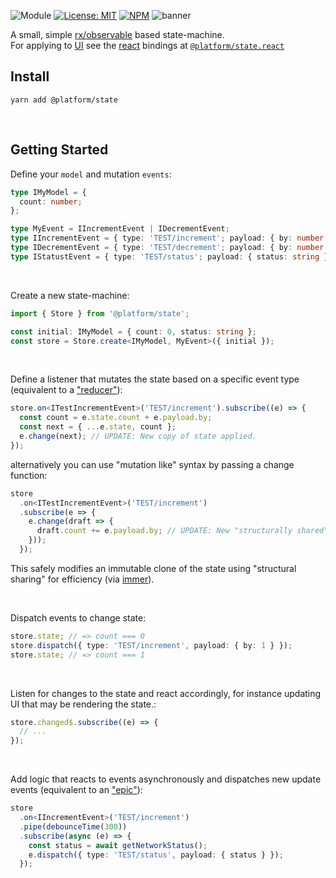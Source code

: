 ![Module](https://img.shields.io/badge/%40platform-state-%23EA4E7E.svg)
[![License: MIT](https://img.shields.io/badge/license-MIT-blue.svg)](https://opensource.org/licenses/MIT)
[![NPM](https://img.shields.io/npm/v/@platform/state.svg?colorB=blue&style=flat)](https://www.npmjs.com/package/@platform/state)
![banner](https://user-images.githubusercontent.com/185555/82968704-09aebc00-a022-11ea-9222-a334ef10b426.png)

A small, simple [rx/observable](https://github.com/ReactiveX/rxjs) based state-machine.  
For applying to [UI](https://en.wikipedia.org/wiki/User_interface) see the [react](https://reactjs.org) bindings at [`@platform/state.react`](../state.react)

## Install

    yarn add @platform/state

<p>&nbsp;<p>

## Getting Started

Define your `model` and mutation `events`:

```typescript
type IMyModel = {
  count: number;
};

type MyEvent = IIncrementEvent | IDecrementEvent;
type IIncrementEvent = { type: 'TEST/increment'; payload: { by: number } };
type IDecrementEvent = { type: 'TEST/decrement'; payload: { by: number } };
type IStatustEvent = { type: 'TEST/status'; payload: { status: string } };
```

<p>&nbsp;<p>

Create a new state-machine:

```typescript
import { Store } from '@platform/state';

const initial: IMyModel = { count: 0, status: string };
const store = Store.create<IMyModel, MyEvent>({ initial });
```

<p>&nbsp;<p>

Define a listener that mutates the state based on a specific event type (equivalent to a ["reducer"](https://redux.js.org/basics/reducers)):

```typescript
store.on<ITestIncrementEvent>('TEST/increment').subscribe((e) => {
  const count = e.state.count + e.payload.by;
  const next = { ...e.state, count };
  e.change(next); // UPDATE: New copy of state applied.
});
```

alternatively you can use "mutation like" syntax by passing a change function:

```typescript
store
  .on<ITestIncrementEvent>('TEST/increment')
  .subscribe(e => {
    e.change(draft => {
      draft.count += e.payload.by; // UPDATE: New "structurally shared" immutable changes applied.
    }));
  });
```

This safely modifies an immutable clone of the state using "structural sharing" for efficiency (via [immer](https://immerjs.github.io/immer)).

<p>&nbsp;<p>

Dispatch events to change state:

```typescript
store.state; // => count === 0
store.dispatch({ type: 'TEST/increment', payload: { by: 1 } });
store.state; // => count === 1
```

<p>&nbsp;<p>

Listen for changes to the state and react accordingly, for instance updating UI that may be rendering the state.:

```typescript
store.changed$.subscribe((e) => {
  // ...
});
```

<p>&nbsp;<p>

Add logic that reacts to events asynchronously and dispatches new update events (equivalent to an ["epic"](https://redux-observable.js.org)):

```typescript
store
  .on<IIncrementEvent>('TEST/increment')
  .pipe(debounceTime(300))
  .subscribe(async (e) => {
    const status = await getNetworkStatus();
    e.dispatch({ type: 'TEST/status', payload: { status } });
  });
```
